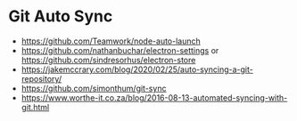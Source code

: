 # Git Auto Sync

* https://github.com/Teamwork/node-auto-launch
* https://github.com/nathanbuchar/electron-settings or https://github.com/sindresorhus/electron-store
* https://jakemccrary.com/blog/2020/02/25/auto-syncing-a-git-repository/
* https://github.com/simonthum/git-sync
* https://www.worthe-it.co.za/blog/2016-08-13-automated-syncing-with-git.html
